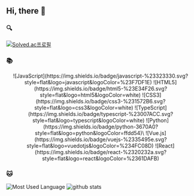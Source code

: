 ## Hi, there :wave:

### 🔍

[![Solved.ac프로필](http://mazassumnida.wtf/api/mini/generate_badge?boj=xpsxm468)](https://solved.ac/xpsxm468)

### 📚

<div align=center>
 ![JavaScript](https://img.shields.io/badge/javascript-%23323330.svg?style=flat&logo=javascript&logoColor=%23F7DF1E)
 ![HTML5](https://img.shields.io/badge/html5-%23E34F26.svg?style=flat&logo=html5&logoColor=white)
 ![CSS3](https://img.shields.io/badge/css3-%231572B6.svg?style=flat&logo=css3&logoColor=white)
 ![TypeScript](https://img.shields.io/badge/typescript-%23007ACC.svg?style=flat&logo=typescript&logoColor=white)
 ![Python](https://img.shields.io/badge/python-3670A0?style=flat&logo=python&logoColor=ffdd54)\
 ![Vue.js](https://img.shields.io/badge/vuejs-%2335495e.svg?style=flat&logo=vuedotjs&logoColor=%234FC08D)
 ![React](https://img.shields.io/badge/react-%2320232a.svg?style=flat&logo=react&logoColor=%2361DAFB)
</div>

### 🐱

![Most Used Language](https://github-readme-stats.vercel.app/api/top-langs/?username=seongjaee&layout=compact&theme=buefy)
![github stats](https://github-readme-stats.vercel.app/api?username=seongjaee&theme=buefy&show_icons=true&hide_title=true&disable_animations=true&hide=stars)
